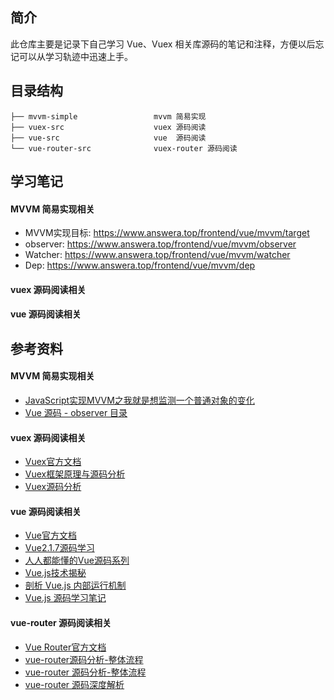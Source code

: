 ## 简介

此仓库主要是记录下自己学习 Vue、Vuex 相关库源码的笔记和注释，方便以后忘记可以从学习轨迹中迅速上手。

## 目录结构

```   
├── mvvm-simple                 mvvm 简易实现
├── vuex-src                    vuex 源码阅读
├── vue-src                     vue  源码阅读
└── vue-router-src              vuex-router 源码阅读
```

## 学习笔记

#### MVVM 简易实现相关

- MVVM实现目标: https://www.answera.top/frontend/vue/mvvm/target
- observer: https://www.answera.top/frontend/vue/mvvm/observer
- Watcher: https://www.answera.top/frontend/vue/mvvm/watcher
- Dep: https://www.answera.top/frontend/vue/mvvm/dep

#### vuex 源码阅读相关

#### vue 源码阅读相关

## 参考资料

#### MVVM 简易实现相关

- [JavaScript实现MVVM之我就是想监测一个普通对象的变化](http://hcysun.me/2016/04/28/JavaScript实现MVVM之我就是想监测一个普通对象的变化/)
- [Vue 源码 - observer 目录](https://github.com/yunaichun/vue-study/tree/master/vue-src/core/observer)

#### vuex 源码阅读相关

- [Vuex官方文档](https://vuex.vuejs.org/zh/guide/)
- [Vuex框架原理与源码分析](https://tech.meituan.com/2017/04/27/vuex-code-analysis.html)
- [Vuex源码分析](https://juejin.im/entry/6844903487549997064)

#### vue 源码阅读相关

- [Vue官方文档](https://cn.vuejs.org)
- [Vue2.1.7源码学习](http://hcysun.me/2017/03/03/Vue源码学习/)
- [人人都能懂的Vue源码系列](https://www.imooc.com/u/6702342/articles)
- [Vue.js技术揭秘](https://ustbhuangyi.github.io/vue-analysis/)
- [剖析 Vue.js 内部运行机制](https://github.com/answershuto/learnVue)
- [Vue.js 源码学习笔记](http://jiongks.name/blog/vue-code-review/)

#### vue-router 源码阅读相关

- [Vue Router官方文档](https://router.vuejs.org/zh/)
- [vue-router源码分析-整体流程](https://github.com/DDFE/DDFE-blog/issues/9)
- [vue-router 源码分析-整体流程](https://github.com/dwqs/blog/issues/53)
- [vue-router 源码深度解析](https://juejin.im/post/6844903647378145294)
